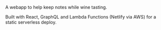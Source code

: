 A webapp to help keep notes while wine tasting.

Built with React, GraphQL and Lambda Functions (Netlify via AWS) for a static serverless deploy.
